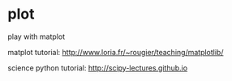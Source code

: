 plot
====

play with matplot

matplot tutorial: http://www.loria.fr/~rougier/teaching/matplotlib/

science python tutorial: http://scipy-lectures.github.io
